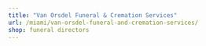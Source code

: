 ```yaml
---
title: "Van Orsdel Funeral & Cremation Services"
url: /miami/van-orsdel-funeral-and-cremation-services/
shop: funeral directors
---
```

